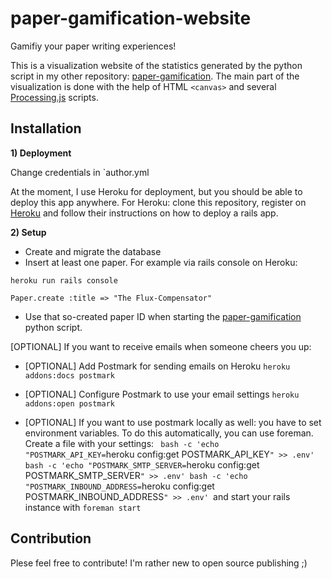 paper-gamification-website
==================

Gamifiy your paper writing experiences!

This is a visualization website of the statistics generated by the python script in my other repository: [paper-gamification](https://github.com/Kadrian/paper-gamification). The main part of the visualization is done with the help of HTML `<canvas>` and several [Processing.js](http://processingjs.org/) scripts.

## Installation

**1) Deployment**

Change credentials in `author.yml

At the moment, I use Heroku for deployment, but you should be able to deploy this app anywhere. For Heroku: clone this repository, register on [Heroku](https://www.heroku.com/) and follow their instructions on how to deploy a rails app.

**2) Setup**

* Create and migrate the database
* Insert at least one paper. For example via rails console on Heroku: 

`heroku run rails console`

`Paper.create :title => "The Flux-Compensator"`

* Use that so-created paper ID when starting the [paper-gamification](https://github.com/Kadrian/paper-gamification) python script.

[OPTIONAL] If you want to receive emails when someone cheers you up:

* [OPTIONAL] Add Postmark for sending emails on Heroku
`heroku addons:docs postmark`

* [OPTIONAL] Configure Postmark to use your email settings
`heroku addons:open postmark`

* [OPTIONAL] If you want to use postmark locally as well: you have to set environment variables.
To do this automatically, you can use foreman. Create a file with your settings:
`
bash -c 'echo "POSTMARK_API_KEY=`heroku config:get POSTMARK_API_KEY`" >> .env'
bash -c 'echo "POSTMARK_SMTP_SERVER=`heroku config:get POSTMARK_SMTP_SERVER`" >> .env'
bash -c 'echo "POSTMARK_INBOUND_ADDRESS=`heroku config:get POSTMARK_INBOUND_ADDRESS`" >> .env'
`and start your rails instance with `foreman start`

## Contribution

Plese feel free to contribute! I'm rather new to open source publishing ;)
